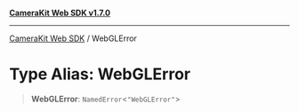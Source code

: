 [**CameraKit Web SDK v1.7.0**](../README.md)

***

[CameraKit Web SDK](../globals.md) / WebGLError

# Type Alias: WebGLError

> **WebGLError**: `NamedError`\<`"WebGLError"`\>

